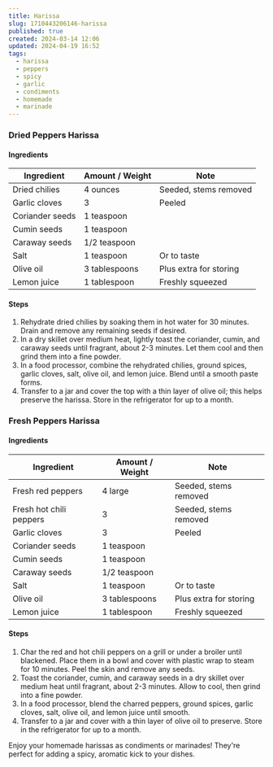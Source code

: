 ```yaml
---
title: Harissa
slug: 1710443206146-harissa
published: true
created: 2024-03-14 12:06
updated: 2024-04-19 16:52
tags:
  - harissa
  - peppers
  - spicy
  - garlic
  - condiments
  - homemade
  - marinade
---
```


### Dried Peppers Harissa

#### Ingredients

| Ingredient      | Amount / Weight | Note                   |
| --------------- | --------------- | ---------------------- |
| Dried chilies   | 4 ounces        | Seeded, stems removed  |
| Garlic cloves   | 3               | Peeled                 |
| Coriander seeds | 1 teaspoon      |                        |
| Cumin seeds     | 1 teaspoon      |                        |
| Caraway seeds   | 1/2 teaspoon    |                        |
| Salt            | 1 teaspoon      | Or to taste            |
| Olive oil       | 3 tablespoons   | Plus extra for storing |
| Lemon juice     | 1 tablespoon    | Freshly squeezed       |

#### Steps

1. Rehydrate dried chilies by soaking them in hot water for 30 minutes. Drain and remove any remaining seeds if desired.
2. In a dry skillet over medium heat, lightly toast the coriander, cumin, and caraway seeds until fragrant, about 2-3 minutes. Let them cool and then grind them into a fine powder.
3. In a food processor, combine the rehydrated chilies, ground spices, garlic cloves, salt, olive oil, and lemon juice. Blend until a smooth paste forms.
4. Transfer to a jar and cover the top with a thin layer of olive oil; this helps preserve the harissa. Store in the refrigerator for up to a month.

### Fresh Peppers Harissa

#### Ingredients

| Ingredient              | Amount / Weight | Note                   |
| ----------------------- | --------------- | ---------------------- |
| Fresh red peppers       | 4 large         | Seeded, stems removed  |
| Fresh hot chili peppers | 3               | Seeded, stems removed  |
| Garlic cloves           | 3               | Peeled                 |
| Coriander seeds         | 1 teaspoon      |                        |
| Cumin seeds             | 1 teaspoon      |                        |
| Caraway seeds           | 1/2 teaspoon    |                        |
| Salt                    | 1 teaspoon      | Or to taste            |
| Olive oil               | 3 tablespoons   | Plus extra for storing |
| Lemon juice             | 1 tablespoon    | Freshly squeezed       |

#### Steps

1. Char the red and hot chili peppers on a grill or under a broiler until blackened. Place them in a bowl and cover with plastic wrap to steam for 10 minutes. Peel the skin and remove any seeds.
2. Toast the coriander, cumin, and caraway seeds in a dry skillet over medium heat until fragrant, about 2-3 minutes. Allow to cool, then grind into a fine powder.
3. In a food processor, blend the charred peppers, ground spices, garlic cloves, salt, olive oil, and lemon juice until smooth.
4. Transfer to a jar and cover with a thin layer of olive oil to preserve. Store in the refrigerator for up to a month.

Enjoy your homemade harissas as condiments or marinades! They're perfect for adding a spicy, aromatic kick to your dishes.
